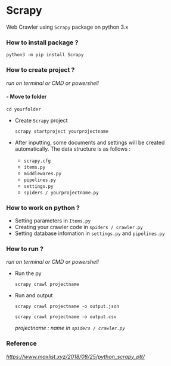 # Scrapy
  Web Crawler using `Scrapy` package on python 3.x

### How to install package ?
    python3 -m pip install Scrapy

### How to create project ?
_run on terminal or CMD or powershell_
#### - Move to folder
    cd yourfolder
- Create `Scrapy` project

  `scrapy startproject yourprojectname`
- After inputting, some documents and settings will be created automatically. The data structure is as follows :

  * `scrapy.cfg`
  * `items.py`
  * `middlewares.py`
  * `pipelines.py`
  * `settings.py`
  * `spiders / yourprojectname.py`

### How to work on python ?
- Setting parameters in `Items.py`
- Creating your crawler code in `spiders / crawler.py`
- Setting database infomation in `settings.py` and `pipelines.py`

### How to run ?
_run on terminal or CMD or powershell_

- Run the py

  `scrapy crawl projectname`
- Run and output

  `scrapy crawl projectname -o output.json` 
  
  `scrapy crawl projectname -o output.csv`

  _projectname : name in `spiders / crawler.py`_

### Reference
_https://www.maxlist.xyz/2018/08/25/python_scrapy_ptt/_
